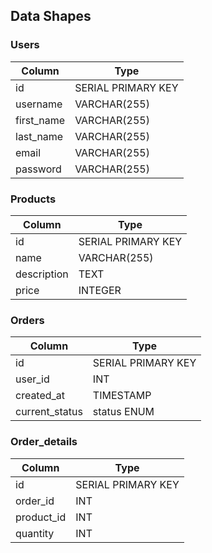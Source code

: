 

## Data Shapes

### Users

| Column       | Type                |
| ------------ | ------------------- |
| id           | SERIAL PRIMARY KEY  |
| username     | VARCHAR(255)        |
| first_name   | VARCHAR(255)        |
| last_name    | VARCHAR(255)        |
| email        | VARCHAR(255)        |
| password     | VARCHAR(255)        |

### Products

| Column       | Type                |
| ------------ | ------------------- |
| id           | SERIAL PRIMARY KEY  |
| name         | VARCHAR(255)        |
| description  | TEXT                |
| price        | INTEGER             |

### Orders

| Column           | Type                |
| ---------------- | ------------------- |
| id               | SERIAL PRIMARY KEY  |
| user_id          | INT                 |
| created_at       | TIMESTAMP           |
| current_status   | status ENUM         |

### Order_details

| Column        | Type                |
| ------------- | ------------------- |
| id            | SERIAL PRIMARY KEY  |
| order_id      | INT                 |
| product_id    | INT                 |
| quantity      | INT                 |
